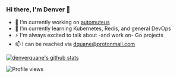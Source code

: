 ### Hi there, I'm Denver 👋

- 🔭 I’m currently working on [automuteus](http://github.com/denverquane/automuteus)
- 🌱 I’m currently learning Kubernetes, Redis, and general DevOps
- ⚡ I'm always excited to talk about -and work on- Go projects
- 📫 I can be reached via dquane@protonmail.com

[![denverquane's github stats](https://github-readme-stats.vercel.app/api?username=denverquane&show_icons=true&theme=tokyonight)](https://github.com/denverquane)

![Profile views](https://gpvc.arturio.dev/denverquane) 
